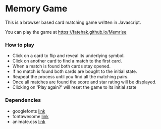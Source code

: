 # Memory Game
 This is a browser based card matching game written in Javascript.
 
 You can play the game at https://fatehak.github.io/Memrise
 
 ### How to play
* Click on a card to flip and reveal its underlying symbol.
* Click on another card to find a match to the first card.
* When a match is found both cards stay opened.
* If no match is found both cards are bought to the initial state.
* Reapeat the process until you find all the matching pairs.
* Once all matches are found the score and star rating will be displayed.
* Clicking on 'Play again?' will reset the game to its initial state

 ### Dependencies
 * googlefonts [link](https://fonts.googleapis.com/css?family=Lato:300,400)
 * fontawesome [link](https://fontawesome.com/?from=io)
 * animate.css [link](https://daneden.github.io/animate.css/)
